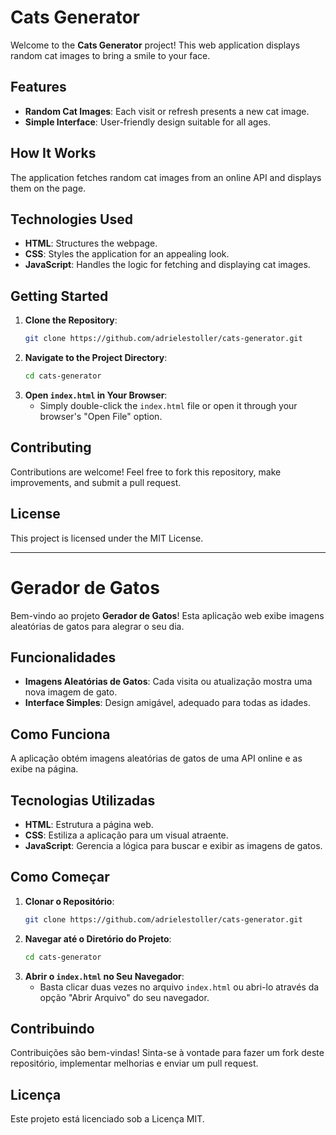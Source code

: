 
# Cats Generator

Welcome to the **Cats Generator** project! This web application displays random cat images to bring a smile to your face.

## Features

- **Random Cat Images**: Each visit or refresh presents a new cat image.
- **Simple Interface**: User-friendly design suitable for all ages.

## How It Works

The application fetches random cat images from an online API and displays them on the page.

## Technologies Used

- **HTML**: Structures the webpage.
- **CSS**: Styles the application for an appealing look.
- **JavaScript**: Handles the logic for fetching and displaying cat images.

## Getting Started

1. **Clone the Repository**:
   ```bash
   git clone https://github.com/adrielestoller/cats-generator.git
   ```
2. **Navigate to the Project Directory**:
   ```bash
   cd cats-generator
   ```
3. **Open `index.html` in Your Browser**:
   - Simply double-click the `index.html` file or open it through your browser's "Open File" option.

## Contributing

Contributions are welcome! Feel free to fork this repository, make improvements, and submit a pull request.

## License

This project is licensed under the MIT License.

---

# Gerador de Gatos

Bem-vindo ao projeto **Gerador de Gatos**! Esta aplicação web exibe imagens aleatórias de gatos para alegrar o seu dia.

## Funcionalidades

- **Imagens Aleatórias de Gatos**: Cada visita ou atualização mostra uma nova imagem de gato.
- **Interface Simples**: Design amigável, adequado para todas as idades.

## Como Funciona

A aplicação obtém imagens aleatórias de gatos de uma API online e as exibe na página.

## Tecnologias Utilizadas

- **HTML**: Estrutura a página web.
- **CSS**: Estiliza a aplicação para um visual atraente.
- **JavaScript**: Gerencia a lógica para buscar e exibir as imagens de gatos.

## Como Começar

1. **Clonar o Repositório**:
   ```bash
   git clone https://github.com/adrielestoller/cats-generator.git
   ```
2. **Navegar até o Diretório do Projeto**:
   ```bash
   cd cats-generator
   ```
3. **Abrir o `index.html` no Seu Navegador**:
   - Basta clicar duas vezes no arquivo `index.html` ou abri-lo através da opção "Abrir Arquivo" do seu navegador.

## Contribuindo

Contribuições são bem-vindas! Sinta-se à vontade para fazer um fork deste repositório, implementar melhorias e enviar um pull request.

## Licença

Este projeto está licenciado sob a Licença MIT.

